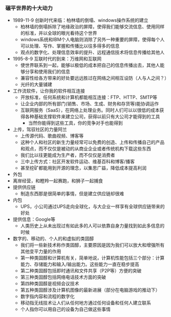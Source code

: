 ### 碾平世界的十大动力
- 1989-11-9 创新时代来临：柏林墙的倒塌、windows操作系统的建立
    - 柏林墙的倒塌拆除了地缘政治的屏障，使得我们能够交流信息、使用同样的标准，并以全球的眼光看待这个世界
    - windows系统和IBM个人电脑则消除了另外一种重要的屏障，使得每个人可以处理、写作、掌握和传播比以往多得多的信息
    - 观点的数字化、处理信息效率的提升、远程通信技术将信息传播给其他人
- 1995-8-9 互联时代的到来：万维网和互联网
    - 使世界联系到一起，能够以极低的成本把自己的信息传播出去，其他人能够分享和使用我们的信息
    - 兼容性给各方带来的好处要远远胜过在网络之间相互设防（人与人之间？）
    - 光纤的大量铺建
- 工作流软件，让你我的软件相互连接
    - 开放标准，任何系统和计算机都能相互连接：FTP、HTTP、SMTP等
    - 让企业内部的所有部门(销售、市场、生成、财务和存货等)能协调运作
    - 互联网服务（SaaS），在网络上处理业务。同时人们可以以很低的成本获得各种基础支撑软件来建立公司，获得以前只有大公司才能得到的工具
        - 当然你能得到这些工具，你的竞争对手也能得到
- 上传，驾驭社区的力量阿兰
    - 上传源代码、歌曲视频、博客等
    - 这种个人和社区的新生力量经常可以免费的创造、上传和传播自己的产品和观点，而不仅仅是被动的从商业企业或者传统机构下载这些东西
    - 我们比以往更能成为生产者，而不仅仅是消费者
    - 三中上传方式：社区开发软件运动、维基百科和博客/播客
    - 甚至挖矿都能用到开源的理念，以集思广益，降低成本提高利润
- 外包
- 离岸经营，和瞪羚一起赛跑，和狮子一起捕食
- 提供供应链
    - 制造东西那是很简单的事情，但是建立供应链却很难
- 内包
    - UPS，小公司通过UPS走向全球化，与大企业一样享有全球供应链带来的好处
- 提供信息：Google等
    - 人类历史上从未出现过有如此多的人可以依靠自身力量找到如此多信息的时候
- 数字的、移动的、个人的和虚拟的类固醇
    - 我们将一些新技术称作类固醇，主要原因是因为我们可以放大和增强所有其他变平力量的作用
    - 第一种类固醇和计算机有关，简单地说，计算机性能包括三个部分：计算能力、存储能力和输入/输出能力。这些能力一直在稳步提高
    - 第二种类固醇包括即时通讯和文件共享（P2P等）方便的突破
    - 第三种类固醇包括网络电话技术方面的突破
    - 第四种类固醇是视频会议技术
    - 第五种类固醇涉及计算机图像的最新进展（部分在电脑游戏的推动下）
    - 数字指内容和流程的数字化
    - 移动指无线技术让人们从任何地方通过任何设备和任何人建立联系
    - 个人指你可以用自己的设备为自己做这些事情


